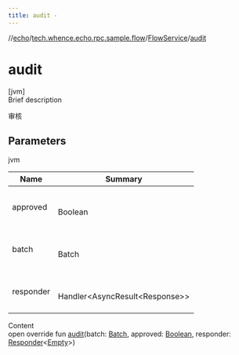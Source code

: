 ```yaml
---
title: audit -
---
```

//[echo](../../index.md)/[tech.whence.echo.rpc.sample.flow](../index.md)/[FlowService](index.md)/[audit](audit.md)



# audit  
[jvm]  
Brief description  


审核



## Parameters  
  
jvm  
  
|  Name|  Summary| 
|---|---|
| approved| <br><br>Boolean<br><br>
| batch| <br><br>Batch<br><br>
| responder| <br><br>Handler<AsyncResult<Response<Empty>>><br><br>
  
  
Content  
open override fun [audit](audit.md)(batch: [Batch](../../tech.whence.echo.rpc.request/-batch/index.md), approved: [Boolean](https://kotlinlang.org/api/latest/jvm/stdlib/kotlin/-boolean/index.html), responder: [Responder](../../tech.whence.echo.rpc/index.md#tech.whence.echo.rpc/Responder///PointingToDeclaration/)<[Empty](../../tech.whence.echo.rpc.payload/-empty/index.md)>)  



